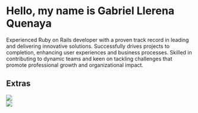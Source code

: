 # Hello, my name is Gabriel Llerena Quenaya

Experienced Ruby on Rails developer with a proven track record in leading and delivering innovative solutions. Successfully drives projects to completion, enhancing user experiences and business processes. Skilled in contributing to dynamic teams and keen on tackling challenges that promote professional growth and organizational impact.

## Extras

[![](https://img.shields.io/badge/LinkedIn-Gabriel_Llerena_Quenaya-0077B5?style=for-the-badge)](https://www.linkedin.com/in/gabriel-llerena-quenaya/)
</br>
[![](https://img.shields.io/badge/Credly-My_Digital_Badges-0094Z1?style=for-the-badge)](https://www.credly.com/users/gabriel-alonso-llerena-quenaya)

